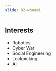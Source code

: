 ```yaml
---
slide: 02-whoami
---
```


## Interests

- Robotics
- Cyber War
- Social Engineering
- Lockpicking
- AI